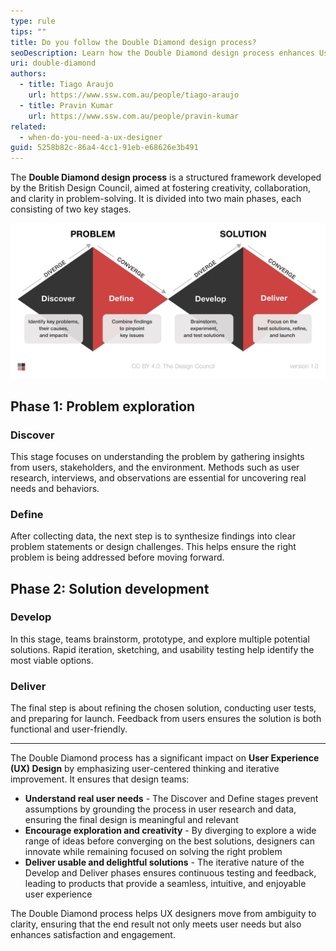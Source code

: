 ```yaml
---
type: rule
tips: ""
title: Do you follow the Double Diamond design process?
seoDescription: Learn how the Double Diamond design process enhances User Experience (UX) by fostering user-centered solutions through structured problem exploration, creative ideation, and iterative development.
uri: double-diamond
authors:
  - title: Tiago Araujo
    url: https://www.ssw.com.au/people/tiago-araujo
  - title: Pravin Kumar
    url: https://www.ssw.com.au/people/pravin-kumar
related:
  - when-do-you-need-a-ux-designer
guid: 5258b82c-86a4-4cc1-91eb-e68626e3b491
---
```


The **Double Diamond design process** is a structured framework developed by the British Design Council, aimed at fostering creativity, collaboration, and clarity in problem-solving. It is divided into two main phases, each consisting of two key stages.

<!--endintro-->

![Figure: The Double Diamond design process model](the-double-diamond-design-process.jpg "Figure: The Double Diamond design process")

## Phase 1: Problem exploration

### Discover
This stage focuses on understanding the problem by gathering insights from users, stakeholders, and the environment. Methods such as user research, interviews, and observations are essential for uncovering real needs and behaviors.

### Define 
After collecting data, the next step is to synthesize findings into clear problem statements or design challenges. This helps ensure the right problem is being addressed before moving forward.

## Phase 2: Solution development

### Develop
In this stage, teams brainstorm, prototype, and explore multiple potential solutions. Rapid iteration, sketching, and usability testing help identify the most viable options.

### Deliver 
The final step is about refining the chosen solution, conducting user tests, and preparing for launch. Feedback from users ensures the solution is both functional and user-friendly.

---

The Double Diamond process has a significant impact on **User Experience (UX) Design** by emphasizing user-centered thinking and iterative improvement. It ensures that design teams:

* **Understand real user needs** - The Discover and Define stages prevent assumptions by grounding the process in user research and data, ensuring the final design is meaningful and relevant
* **Encourage exploration and creativity** - By diverging to explore a wide range of ideas before converging on the best solutions, designers can innovate while remaining focused on solving the right problem
* **Deliver usable and delightful solutions** - The iterative nature of the Develop and Deliver phases ensures continuous testing and feedback, leading to products that provide a seamless, intuitive, and enjoyable user experience

The Double Diamond process helps UX designers move from ambiguity to clarity, ensuring that the end result not only meets user needs but also enhances satisfaction and engagement.
